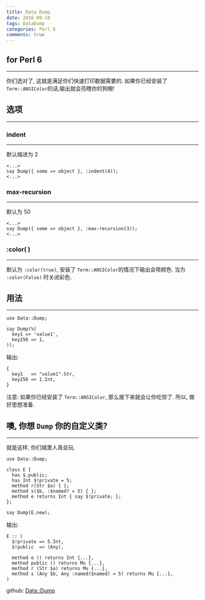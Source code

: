```yaml
---
title: Data Dump
date: 2016-09-10
tags: DataDump
categories: Perl 6
comments: true
---
```




## for Perl 6
---

你们选对了, 这就是满足你们快速打印数据需要的. 如果你已经安装了 `Term::ANSIColor`的话,输出就会亮瞎你的狗眼!

## 选项
---

### indent
---

默认缩进为 2

```perl6
<...>
say Dump({ some => object }, :indent(4));
<...>
```

### max-recursion
---

默认为 50

```perl6
<...>
say Dump({ some => object }, :max-recursion(3));
<...>
```

### :color( )
---

默认为 `:color(true)`, 安装了 `Term::ANSIColor`的情况下输出会带颜色. 当为 `:color(False)` 时关闭彩色.

## 用法
---

```perl6
use Data::Dump;

say Dump(%(
  key1 => 'value1',
  key256 => 1,
));
```

输出:



```perl6
{
  key1   => "value1".Str,
  key256 => 1.Int,
}
```

注意: 如果你已经安装了 `Term::ANSIColor`, 那么接下来就会让你吃惊了. 所以, 做好思想准备.



## 噢, 你想 `Dump` 你的自定义类?
---

就是这样, 你们城里人真会玩.

```perl6
use Data::Dump;

class E {
  has $.public;
  has Int $!private = 5;
  method r(Str $a) { };
  method s($b, :$named? = 5) { };
  method e returns Int { say $!private; };
};

say Dump(E.new);
```

输出:

```perl6
E :: (
  $!private => 5.Int,
  $!public  => (Any),

  method e () returns Int {...},
  method public () returns Mu {...},
  method r (Str $a) returns Mu {...},
  method s (Any $b, Any :named($named) = 5) returns Mu {...},
)
```

github: [Data::Dump](https://github.com/tony-o/perl6-data-dump)
